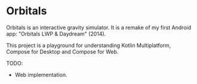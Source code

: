 # Orbitals

Orbitals is an interactive gravity simulator. It is a remake of my first Android app: "Orbitals LWP & Daydream" (2014).

This project is a playground for understanding Kotlin Multiplatform, Compose for Desktop and Compose for Web.

TODO:
- Web implementation.

